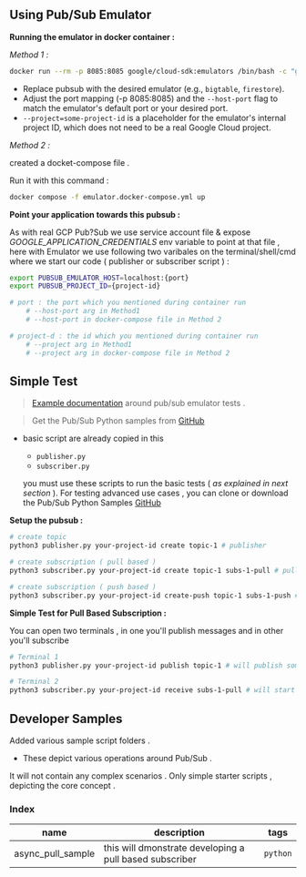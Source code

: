 ## Using Pub/Sub Emulator

**Running the emulator in docker container :**

*Method 1 :*

```sh
docker run --rm -p 8085:8085 google/cloud-sdk:emulators /bin/bash -c "gcloud beta emulators pubsub start --project=some-project-id --host-port='0.0.0.0:8085'"
```

- Replace pubsub with the desired emulator (e.g., `bigtable`, `firestore`).
- Adjust the port mapping (-p 8085:8085) and the `--host-port` flag to match the emulator's default port or your desired port.
- `--project=some-project-id` is a placeholder for the emulator's internal project ID, which does not need to be a real Google Cloud project.

*Method 2 :*

created a docket-compose file .

Run it with this command :

```sh
docker compose -f emulator.docker-compose.yml up
```

**Point your application towards this pubsub :**

As with real GCP Pub?Sub we use service account file & expose *GOOGLE_APPLICATION_CREDENTIALS* env variable to point at that file , here with Emulator we use following two varibales on the terminal/shell/cmd where we start our code ( publisher or subscriber script ) :

```sh
export PUBSUB_EMULATOR_HOST=localhost:{port}
export PUBSUB_PROJECT_ID={project-id}

# port : the port which you mentioned during container run
    # --host-port arg in Method1
    # --host-port in docker-compose file in Method 2

# project-d : the id which you mentioned during container run
    # --project arg in Method1
    # --project arg in docker-compose file in Method 2
```

## Simple Test

> [Example documentation](https://cloud.google.com/pubsub/docs/emulator) around pub/sub emulator tests .

> Get the Pub/Sub Python samples from  [GitHub](https://github.com/googleapis/python-pubsub)

- basic script are already copied in this 
    - `publisher.py`
    - `subscriber.py`

    you must use these scripts to run the basic tests ( _as explained in next section_ ).
    For testing advanced use cases , you can clone or download the Pub/Sub Python Samples [GitHub](https://github.com/googleapis/python-pubsub)

**Setup the pubsub :**

```sh
# create topic
python3 publisher.py your-project-id create topic-1 # publisher
```

```sh
# create subscription ( pull based )
python3 subscriber.py your-project-id create topic-1 subs-1-pull # pull based subscriber
```

```sh
# create subscription ( push based )
python3 subscriber.py your-project-id create-push topic-1 subs-1-push # pull based subscriber
```

**Simple Test for Pull Based Subscription :**

You can open two terminals , in one you'll publish messages and in other you'll subscribe

```sh
# Terminal 1
python3 publisher.py your-project-id publish topic-1 # will publish some sample messages
```

```sh
# Terminal 2
python3 subscriber.py your-project-id receive subs-1-pull # will start listening on `topic-1`
```


## Developer Samples

Added various sample script folders .
- These depict various operations around Pub/Sub .

It will not contain any complex scenarios . Only simple starter scripts , depicting the core concept .

### Index

| name | description | tags |
| ---- | ----------- | ---- |
| async_pull_sample | this will dmonstrate developing a pull based subscriber | `python` |

